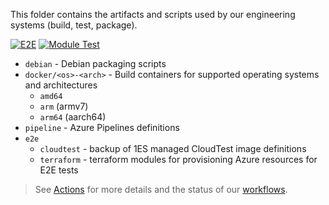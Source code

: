 
This folder contains the artifacts and scripts used by our engineering systems (build, test, package).

[![E2E](https://github.com/Azure/azure-osconfig/actions/workflows/e2e.yml/badge.svg)](https://github.com/Azure/azure-osconfig/actions/workflows/e2e.yml)
[![Module Test](https://github.com/Azure/azure-osconfig/actions/workflows/module-test.yml/badge.svg)](https://github.com/Azure/azure-osconfig/actions/workflows/module-test.yml)

* `debian` - Debian packaging scripts
* `docker/<os>-<arch>` - Build containers for supported operating systems and architectures
  * `amd64`
  * `arm` (armv7)
  * `arm64` (aarch64)
* `pipeline` - Azure Pipelines definitions
* `e2e`
  * `cloudtest` - backup of 1ES managed CloudTest image definitions
  * `terraform` - terraform modules for provisioning Azure resources for E2E tests

> See [Actions](https://github.com/Azure/azure-osconfig/actions) for more details and the status of our [workflows](https://github.com/Azure/azure-osconfig/tree/main/.github/workflows).